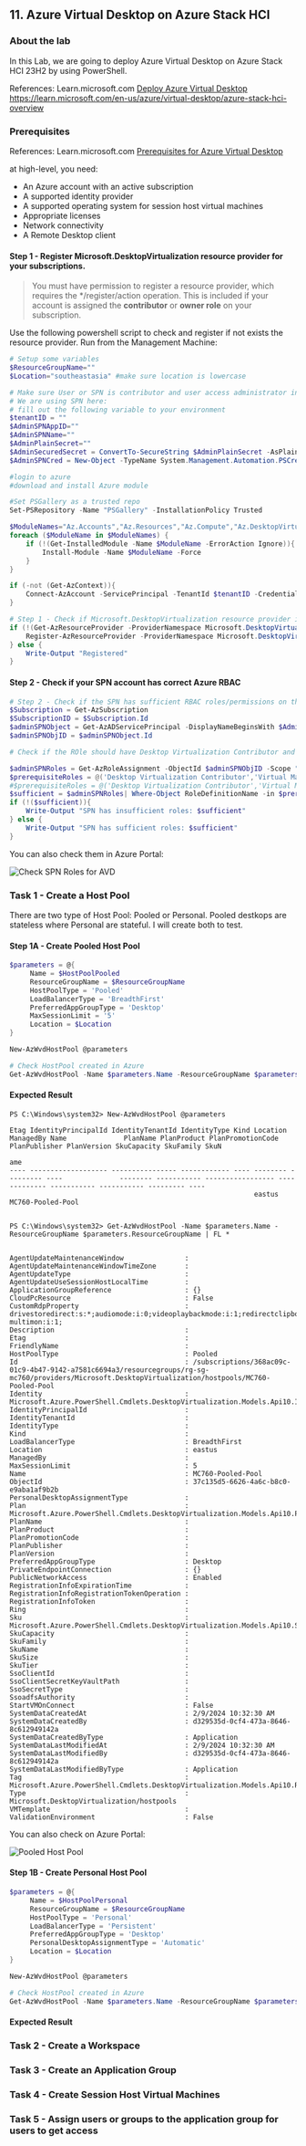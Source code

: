 ## 11. Azure Virtual Desktop on Azure Stack HCI

### About the lab

In this Lab, we are going to deploy Azure Virtual Desktop on Azure Stack HCI 23H2 by using PowerShell.

References:
Learn.microsoft.com [Deploy Azure Virtual Desktop](https://learn.microsoft.com/en-us/azure/virtual-desktop/deploy-azure-virtual-desktop)
https://learn.microsoft.com/en-us/azure/virtual-desktop/azure-stack-hci-overview

### Prerequisites

References:
Learn.microsoft.com [Prerequisites for Azure Virtual Desktop](https://learn.microsoft.com/en-us/azure/virtual-desktop/prerequisite)

at high-level, you need:

* An Azure account with an active subscription
* A supported identity provider
* A supported operating system for session host virtual machines
* Appropriate licenses
* Network connectivity
* A Remote Desktop client

#### Step 1 - Register Microsoft.DesktopVirtualization resource provider for your subscriptions.

> You must have permission to register a resource provider, which requires the */register/action operation. This is included if your account is assigned the **contributor** or **owner role** on your subscription.

Use the following powershell script to check and register if not exists the resource provider. Run from the Management Machine:

```powershell
# Setup some variables
$ResourceGroupName=""
$Location="southeastasia" #make sure location is lowercase

# Make sure User or SPN is contributor and user access administrator in Azure Subscriptions
# We are using SPN here:
# fill out the following variable to your environment
$tenantID = ""
$AdminSPNAppID=""
$AdminSPNName=""
$AdminPlainSecret=""
$AdminSecuredSecret = ConvertTo-SecureString $AdminPlainSecret -AsPlainText -Force
$AdminSPNCred = New-Object -TypeName System.Management.Automation.PSCredential -ArgumentList $AdminSPNAppID, $AdminSecuredSecret

#login to azure
#download and install Azure module

#Set PSGallery as a trusted repo
Set-PSRepository -Name "PSGallery" -InstallationPolicy Trusted

$ModuleNames="Az.Accounts","Az.Resources","Az.Compute","Az.DesktopVirtualization"
foreach ($ModuleName in $ModuleNames) {
    if (!(Get-InstalledModule -Name $ModuleName -ErrorAction Ignore)){
	    Install-Module -Name $ModuleName -Force
    }
} 

if (-not (Get-AzContext)){
	Connect-AzAccount -ServicePrincipal -TenantId $tenantID -Credential $AdminSPNCred
}

# Step 1 - Check if Microsoft.DesktopVirtualization resource provider is registered, create if it isn't.
if (!(Get-AzResourceProvider -ProviderNamespace Microsoft.DesktopVirtualization -ErrorAction Ignore)){
    Register-AzResourceProvider -ProviderNamespace Microsoft.DesktopVirtualization 
} else {
    Write-Output "Registered"
}
```

#### Step 2 - Check if your SPN account has correct Azure RBAC

```powershell
# Step 2 - Check if the SPN has sufficient RBAC roles/permissions on the resource group:
$Subscription = Get-AzSubscription
$SubscriptionID = $Subscription.Id
$adminSPNObject = Get-AzADServicePrincipal -DisplayNameBeginsWith $AdminSPNName
$adminSPNObjID = $adminSPNObject.Id

# Check if the ROle should have Desktop Virtualization Contributor and Virtual Machine Contributor or just Contributor

$adminSPNRoles = Get-AzRoleAssignment -ObjectId $adminSPNObjID -Scope "/subscriptions/$SubscriptionID/resourceGroups/$ResourceGroupName" | Select-Object -Property RoleDefinitionName
$prerequisiteRoles = @('Desktop Virtualization Contributor','Virtual Machine Contributor','Contributor')
#$prerequisiteRoles = @('Desktop Virtualization Contributor','Virtual Machine Contributor')
$sufficient = $adminSPNRoles| Where-Object RoleDefinitionName -in $prerequisiteRoles
if (!($sufficient)){
    Write-Output "SPN has insufficient roles: $sufficient"
} else {
    Write-Output "SPN has sufficient roles: $sufficient"
}
```
You can also check them in Azure Portal:

![Check SPN Roles for AVD](images/Check-Roles.png)

### Task 1 - Create a Host Pool

There are two type of Host Pool: Pooled or Personal. Pooled destkops are stateless where Personal are stateful. I will create both to test.

#### Step 1A - Create Pooled Host Pool

```powershell
$parameters = @{
     Name = $HostPoolPooled
     ResourceGroupName = $ResourceGroupName
     HostPoolType = 'Pooled'
     LoadBalancerType = 'BreadthFirst'
     PreferredAppGroupType = 'Desktop'
     MaxSessionLimit = '5'
     Location = $Location
}

New-AzWvdHostPool @parameters

# Check HostPool created in Azure
Get-AzWvdHostPool -Name $parameters.Name -ResourceGroupName $parameters.ResourceGroupName | FL *

```
#### Expected Result

```
PS C:\Windows\system32> New-AzWvdHostPool @parameters

Etag IdentityPrincipalId IdentityTenantId IdentityType Kind Location ManagedBy Name              PlanName PlanProduct PlanPromotionCode PlanPublisher PlanVersion SkuCapacity SkuFamily SkuN
                                                                                                                                                                                        ame
---- ------------------- ---------------- ------------ ---- -------- --------- ----              -------- ----------- ----------------- ------------- ----------- ----------- --------- ----
                                                            eastus             MC760-Pooled-Pool


PS C:\Windows\system32> Get-AzWvdHostPool -Name $parameters.Name -ResourceGroupName $parameters.ResourceGroupName | FL *


AgentUpdateMaintenanceWindow               :
AgentUpdateMaintenanceWindowTimeZone       :
AgentUpdateType                            :
AgentUpdateUseSessionHostLocalTime         :
ApplicationGroupReference                  : {}
CloudPcResource                            : False
CustomRdpProperty                          : drivestoredirect:s:*;audiomode:i:0;videoplaybackmode:i:1;redirectclipboard:i:1;redirectprinters:i:1;devicestoredirect:s:*;redirectcomports:i:1;redirectsmartcards:i:1;usbdevicestoredirect:s:*;enablecredsspsupport:i:1;redirectwebauthn:i:1;use multimon:i:1;
Description                                :
Etag                                       :
FriendlyName                               :
HostPoolType                               : Pooled
Id                                         : /subscriptions/368ac09c-01c9-4b47-9142-a7581c6694a3/resourcegroups/rg-sg-mc760/providers/Microsoft.DesktopVirtualization/hostpools/MC760-Pooled-Pool
Identity                                   : Microsoft.Azure.PowerShell.Cmdlets.DesktopVirtualization.Models.Api10.Identity
IdentityPrincipalId                        :
IdentityTenantId                           :
IdentityType                               :
Kind                                       :
LoadBalancerType                           : BreadthFirst
Location                                   : eastus
ManagedBy                                  :
MaxSessionLimit                            : 5
Name                                       : MC760-Pooled-Pool
ObjectId                                   : 37c135d5-6626-4a6c-b8c0-e9aba1af9b2b
PersonalDesktopAssignmentType              :
Plan                                       : Microsoft.Azure.PowerShell.Cmdlets.DesktopVirtualization.Models.Api10.Plan
PlanName                                   :
PlanProduct                                :
PlanPromotionCode                          :
PlanPublisher                              :
PlanVersion                                :
PreferredAppGroupType                      : Desktop
PrivateEndpointConnection                  : {}
PublicNetworkAccess                        : Enabled
RegistrationInfoExpirationTime             :
RegistrationInfoRegistrationTokenOperation :
RegistrationInfoToken                      :
Ring                                       :
Sku                                        : Microsoft.Azure.PowerShell.Cmdlets.DesktopVirtualization.Models.Api10.Sku
SkuCapacity                                :
SkuFamily                                  :
SkuName                                    :
SkuSize                                    :
SkuTier                                    :
SsoClientId                                :
SsoClientSecretKeyVaultPath                :
SsoSecretType                              :
SsoadfsAuthority                           :
StartVMOnConnect                           : False
SystemDataCreatedAt                        : 2/9/2024 10:32:30 AM
SystemDataCreatedBy                        : d329535d-0cf4-473a-8646-8c612949142a
SystemDataCreatedByType                    : Application
SystemDataLastModifiedAt                   : 2/9/2024 10:32:30 AM
SystemDataLastModifiedBy                   : d329535d-0cf4-473a-8646-8c612949142a
SystemDataLastModifiedByType               : Application
Tag                                        : Microsoft.Azure.PowerShell.Cmdlets.DesktopVirtualization.Models.Api10.ResourceModelWithAllowedPropertySetTags
Type                                       : Microsoft.DesktopVirtualization/hostpools
VMTemplate                                 :
ValidationEnvironment                      : False
```

You can also check on Azure Portal:

![Pooled Host Pool](images/pooled-host-pool.png)

#### Step 1B - Create Personal Host Pool

```powershell
$parameters = @{
     Name = $HostPoolPersonal
     ResourceGroupName = $ResourceGroupName
     HostPoolType = 'Personal'
     LoadBalancerType = 'Persistent'
     PreferredAppGroupType = 'Desktop'
     PersonalDesktopAssignmentType = 'Automatic'
     Location = $Location
}

New-AzWvdHostPool @parameters

# Check HostPool created in Azure
Get-AzWvdHostPool -Name $parameters.Name -ResourceGroupName $parameters.ResourceGroupName | FL *

```
#### Expected Result

### Task 2 - Create a Workspace

### Task 3 - Create an Application Group

### Task 4 - Create Session Host Virtual Machines

### Task 5 - Assign users or groups to the application group for users to get access